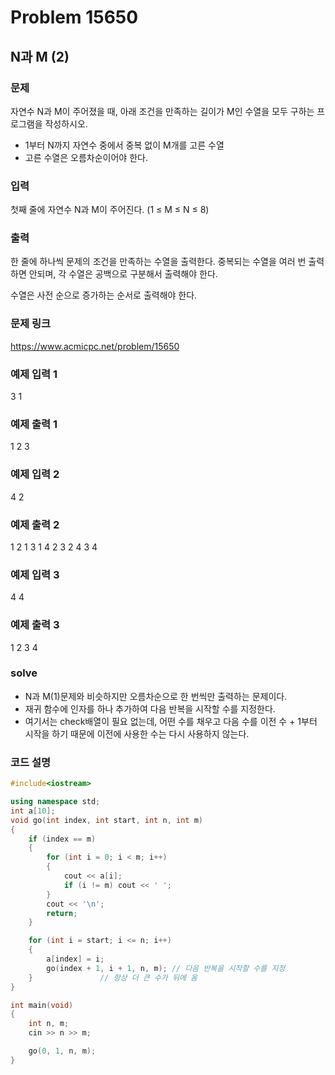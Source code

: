 # Problem 15650

## N과 M (2)

### 문제
자연수 N과 M이 주어졌을 때, 아래 조건을 만족하는 길이가 M인 수열을 모두 구하는 프로그램을 작성하시오.

- 1부터 N까지 자연수 중에서 중복 없이 M개를 고른 수열
- 고른 수열은 오름차순이어야 한다.

### 입력
첫째 줄에 자연수 N과 M이 주어진다. (1 ≤ M ≤ N ≤ 8)

### 출력
한 줄에 하나씩 문제의 조건을 만족하는 수열을 출력한다. 중복되는 수열을 여러 번 출력하면 안되며, 각 수열은 공백으로 구분해서 출력해야 한다.

수열은 사전 순으로 증가하는 순서로 출력해야 한다.

### 문제 링크
<https://www.acmicpc.net/problem/15650>

### 예제 입력 1
3 1

### 예제 출력 1
1
2
3

### 예제 입력 2
4 2

### 예제 출력 2
1 2
1 3
1 4
2 3
2 4
3 4

### 예제 입력 3
4 4

### 예제 출력 3
1 2 3 4

### solve
- N과 M(1)문제와 비슷하지만 오름차순으로 한 번씩만 출력하는 문제이다.
- 재귀 함수에 인자를 하나 추가하여 다음 반복을 시작할 수를 지정한다.
- 여기서는 check배열이 필요 없는데, 어떤 수를 채우고 다음 수를 이전 수 + 1부터 시작을 하기 때문에 이전에 사용한 수는 다시 사용하지 않는다.

### 코드 설명
```C++
#include<iostream>

using namespace std;
int a[10];
void go(int index, int start, int n, int m)
{
	if (index == m)
	{
		for (int i = 0; i < m; i++)
		{
			cout << a[i];
			if (i != m) cout << ' ';
		}
		cout << '\n';
		return;
	}

	for (int i = start; i <= n; i++)
	{
		a[index] = i;
		go(index + 1, i + 1, n, m); // 다음 반복을 시작할 수를 지정
	}				// 항상 더 큰 수가 뒤에 옴
}

int main(void)
{
	int n, m;
	cin >> n >> m;

	go(0, 1, n, m);
}
```
